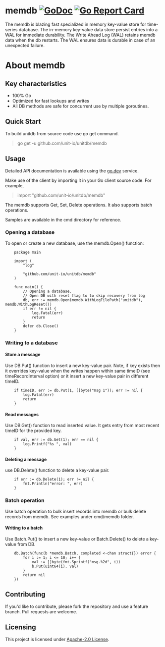 # memdb [![GoDoc](https://godoc.org/github.com/unit-io/unitdb/memdb?status.svg)](https://pkg.go.dev/github.com/unit-io/unitdb/memdb) [![Go Report Card](https://goreportcard.com/badge/github.com/unit-io/unitdb/memdb)](https://goreportcard.com/report/github.com/unit-io/unitdb/memdb)

The memdb is blazing fast specialized in memory key-value store for time-series database. The in-memory key-value data store persist entries into a WAL for immediate durability. The Write Ahead Log (WAL) retains memdb data when the db restarts. The WAL ensures data is durable in case of an unexpected failure.

# About memdb

## Key characteristics
- 100% Go
- Optimized for fast lookups and writes
- All DB methods are safe for concurrent use by multiple goroutines.

## Quick Start
To build unitdb from source code use go get command.

> go get -u github.com/unit-io/unitdb/memdb

## Usage
Detailed API documentation is available using the [go.dev](https://pkg.go.dev/github.com/unit-io/unitdb/memdb) service.

Make use of the client by importing it in your Go client source code. For example,

> import "github.com/unit-io/unitdb/memdb"

The memdb supports Get, Set, Delete operations. It also supports batch operations.

Samples are available in the cmd directory for reference.

### Opening a database
To open or create a new database, use the memdb.Open() function:

```
	package main

	import (
		"log"

		"github.com/unit-io/unitdb/memdb"
	)

	func main() {
		// Opening a database.
		// Open DB with reset flag to to skip recovery from log
		db, err := memdb.Open(memdb.WithLogFilePath("unitdb"), memdb.WithLogReset())
		if err != nil {
			log.Fatal(err)
			return
		}	
		defer db.Close()
	}

```

### Writing to a database

#### Store a message
Use DB.Put() function to insert a new key-value pair. 
Note, if key exists then it overrides key-value when the writes happen within same timeID (see timeRecordInterval option) or it insert a new key-value pair in different timeID.

```
	if timeID, err := db.Put(1, []byte("msg 1")); err != nil {
		log.Fatal(err)
		return
    }

```

#### Read messages
Use DB.Get() function to read inserted value. It gets entry from most recent timeID for the provided key. 

```
	if val, err := db.Get(1); err == nil {
        log.Printf("%s ", val)
    }

```

#### Deleting a message
use DB.Delete() function to delete a key-value pair.

```
    if err := db.Delete(1); err != nil {
        fmt.Println("error: ", err)
    }

```

### Batch operation
Use batch operation to bulk insert records into memdb or bulk delete records from memdb. See examples under cmd/memdb folder.

#### Writing to a batch
Use Batch.Put() to insert a new key-value or Batch.Delete() to delete a key-value from DB.

```
	db.Batch(func(b *memdb.Batch, completed <-chan struct{}) error {
		for i := 1; i <= 10; i++ {
            val := []byte(fmt.Sprintf("msg.%2d", i))
            b.Put(uint64(i), val)
        }
		return nil
    })

```

## Contributing
If you'd like to contribute, please fork the repository and use a feature branch. Pull requests are welcome.

## Licensing
This project is licensed under [Apache-2.0 License](https://github.com/unit-io/unitdb/blob/master/LICENSE).

